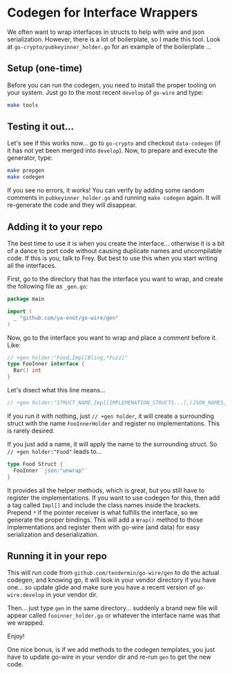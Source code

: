 # Codegen for Interface Wrappers

We often want to wrap interfaces in structs to help with wire and json serialization.  However, there is a lot of boilerplate, so I made this tool.  Look at `go-crypto/pubkeyinner_holder.go` for an example of the boilerplate ...

## Setup (one-time)

Before you can run the codegen, you need to install the proper tooling on your system. Just go to the most recent `develop` of `go-wire` and type:

```bash
make tools
```

## Testing it out...

Let's see if this works now... go to `go-crypto` and checkout `data-codegen` (if it has not yet been merged into `develop`).  Now, to prepare and execute the generator, type:

```bash
make prepgen
make codegen
```

If you see no errors, it works!  You can verify by adding some random comments in `pubkeyinner_holder.go` and running `make codegen` again.  It will re-generate the code and they will disappear.

## Adding it to your repo

The best time to use it is when you create the interface... otherwise it is a bit of a dance to port code without causing duplicate names and uncompilable code.  If this is you, talk to Frey.  But best to use this when you start writing all the interfaces.

First, go to the directory that has the interface you want to wrap, and create the following file as `_gen.go`:

```Go
package main

import (
  _ "github.com/ya-enot/go-wire/gen"
)
```

Now, go to the interface you want to wrap and place a comment before it.  Like:

```Go
// +gen holder:"Food,Impl[Bling,*Fuzz]"
type FooInner interface {
  Bar() int
}
```

Let's disect what this line means...

```Go
// +gen holder:"STRUCT_NAME,Impl[IMPLEMENATION_STRUCTS...],(JSON_NAMES,...)"
```

If you run it with nothing, just `// +gen holder`, it will create a surrounding struct with the name `FooInnerHolder` and register no implementations. This is rarely desired.

If you just add a name, it will apply the name to the surrounding struct.  So `// +gen holder:"Food"` leads to...

```Go
type Food Struct {
  FooInner `json:"unwrap"`
}
```

It provides all the helper methods, which is great, but you still have to register the implementations.  If you want to use codegen for this, then add a tag called `Impl[]` and include the class names inside the brackets.  Prepend `*` if the pointer receiver is what fulfills the interface, so we generate the proper bindings. This will add a `Wrap()` method to those implementations and register them with go-wire (and data) for easy serialization and deserialization.

## Running it in your repo

This will run code from `github.com/tendermin/go-wire/gen` to do the actual codegen, and knowing go, it will look in your vendor directory if you have one... so update glide and make sure you have a recent version of `go-wire:develop` in your vendor dir.

Then... just type `gen` in the same directory... suddenly a brand new file will appear called `fooinner_holder.go` or whatever the interface name was that we wrapped.

Enjoy!

One nice bonus, is if we add methods to the codegen templates, you just have to update go-wire in your vendor dir and re-run `gen` to get the new code.
